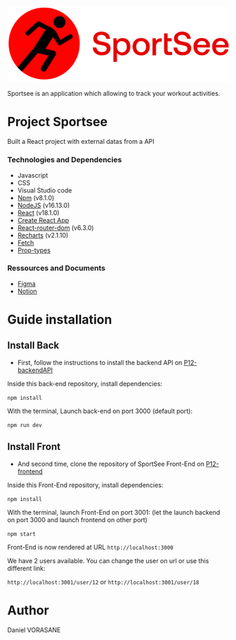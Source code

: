 ![logo-du-projet](https://github.com/DVvor/DanielVorasane_12_10062022/blob/master/src/assets/logo.png)

Sportsee is an application which allowing to track your workout activities.

# Project Sportsee
Built a React project with external datas from a API 

### Technologies and Dependencies
-   Javascript
-   CSS
-   Visual Studio code
-   [Npm](https://www.npmjs.com/package/npm) (v8.1.0) 
-   [NodeJS](https://nodejs.org/en/) (v16.13.0)
-   [React](https://fr.reactjs.org/) (v18.1.0)
-   [Create React App](https://github.com/facebook/create-react-app)
-   [React-router-dom](https://reactrouter.com/) (v6.3.0)
-   [Recharts](https://recharts.org/en-US/) (v2.1.10)
-   [Fetch](https://developer.mozilla.org/en-US/docs/Web/API/Fetch_API)
-   [Prop-types](https://www.npmjs.com/package/prop-types)



### Ressources and Documents

- [Figma](https://www.figma.com/file/BMomGVZqLZb811mDMShpLu/UI-design-Sportify-FR?node-id=0%3A1)
- [Notion](https://www.notion.so/openclassrooms/Copy-of-Dev4U-projet-Learn-Home-6686aa4b5f44417881a4884c9af5669e)



# Guide installation

## Install Back
- First, follow the instructions to install the backend API on [P12-backendAPI](https://github.com/OpenClassrooms-Student-Center/P9-front-end-dashboard)

Inside this back-end repository, install dependencies:

`npm install`

With the terminal, Launch back-end on port 3000 (default port):

`npm run dev`

## Install Front
- And second time, clone the repository of SportSee Front-End on [P12-frontend](https://github.com/DVvor/DanielVorasane_12_10062022.git)

Inside this Front-End repository, install dependencies:

`npm install`

With the terminal, launch Front-End on port 3001:
(let the launch backend on port 3000 and launch frontend on other port)

`npm start`

Front-End is now rendered at URL `http://localhost:3000`

We have 2 users available. You can change the user on url or use this different link:

`http://localhost:3001/user/12` 
or
`http://localhost:3001/user/18`


# Author
Daniel VORASANE

